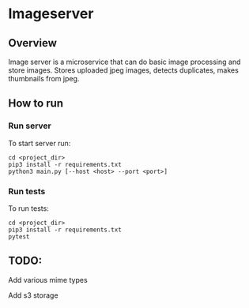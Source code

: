 # Imageserver

## Overview
Image server is a microservice that can do basic image processing and store images.
Stores uploaded jpeg images, detects duplicates, makes thumbnails from jpeg.


## How to run
### Run server
To start server run:

    cd <project_dir>
    pip3 install -r requirements.txt
    python3 main.py [--host <host> --port <port>]

### Run tests
To run tests:

    cd <project_dir>
    pip3 install -r requirements.txt
    pytest

## TODO:
Add various mime types

Add s3 storage
